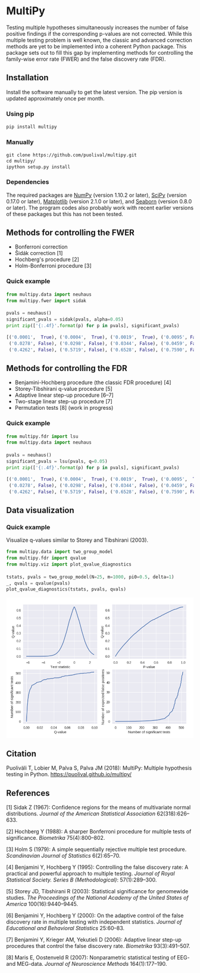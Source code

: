 # MultiPy
Testing multiple hypotheses simultaneously increases the number of false 
positive findings if the corresponding p-values are not corrected. While this 
multiple testing problem is well known, the classic and advanced correction 
methods are yet to be implemented into a coherent Python package. This package 
sets out to fill this gap by implementing methods for controlling the 
family-wise error rate (FWER) and the false discovery rate (FDR).

## Installation

Install the software manually to get the latest version. The pip version is 
updated approximately once per month.

### Using pip

```bash
pip install multipy
```

### Manually

```
git clone https://github.com/puolival/multipy.git
cd multipy/
ipython setup.py install
```

### Dependencies

The required packages are 
<a href="http://www.numpy.org/">NumPy</a> (version 1.10.2 or later),
<a href="https://www.scipy.org/">SciPy</a> (version 0.17.0 or later),
<a href="https://matplotlib.org/">Matplotlib</a> (version 2.1.0 or later), and
<a href="https://seaborn.pydata.org">Seaborn</a> (version 0.8.0 or later). 
The program codes also probably work with recent earlier versions of these 
packages but this has not been tested.

## Methods for controlling the FWER

- Bonferroni correction
- Šidák correction [1]
- Hochberg's procedure [2]
- Holm-Bonferroni procedure [3]

### Quick example
```python
from multipy.data import neuhaus
from multipy.fwer import sidak

pvals = neuhaus()
significant_pvals = sidak(pvals, alpha=0.05)
print zip(['{:.4f}'.format(p) for p in pvals], significant_pvals)
```
```python
[('0.0001',  True), ('0.0004',  True), ('0.0019',  True), ('0.0095', False), ('0.0201', False), 
 ('0.0278', False), ('0.0298', False), ('0.0344', False), ('0.0459', False), ('0.3240', False), 
 ('0.4262', False), ('0.5719', False), ('0.6528', False), ('0.7590', False), ('1.0000', False)]
```

## Methods for controlling the FDR

- Benjamini-Hochberg procedure (the classic FDR procedure) [4]
- Storey-Tibshirani q-value procedure [5]
- Adaptive linear step-up procedure [6–7]
- Two-stage linear step-up procedure [7]
- Permutation tests [8] (work in progress)

### Quick example
```python
from multipy.fdr import lsu
from multipy.data import neuhaus

pvals = neuhaus()
significant_pvals = lsu(pvals, q=0.05)
print zip(['{:.4f}'.format(p) for p in pvals], significant_pvals)
```
```python
[('0.0001',  True), ('0.0004',  True), ('0.0019',  True), ('0.0095',  True), ('0.0201', False), 
 ('0.0278', False), ('0.0298', False), ('0.0344', False), ('0.0459', False), ('0.3240', False), 
 ('0.4262', False), ('0.5719', False), ('0.6528', False), ('0.7590', False), ('1.0000', False)]
```

## Data visualization

### Quick example

Visualize q-values similar to Storey and Tibshirani (2003).

```python
from multipy.data import two_group_model
from multipy.fdr import qvalue
from multipy.viz import plot_qvalue_diagnostics

tstats, pvals = two_group_model(N=25, m=1000, pi0=0.5, delta=1)
_, qvals = qvalue(pvals)
plot_qvalue_diagnostics(tstats, pvals, qvals)
```
<img src="./multipy/figs/qvalue_example.png" alt="qvalue_example.png" style="display: block; margin-left: auto; margin-right: auto;" />

## Citation

Puoliväli T, Lobier M, Palva S, Palva JM (2018): MultiPy: Multiple hypothesis 
testing in Python. https://puolival.github.io/multipy/

## References

[1] Sidak Z (1967): Confidence regions for the means of multivariate normal 
distributions. *Journal of the American Statistical Association* 
62(318):626–633.

[2] Hochberg Y (1988): A sharper Bonferroni procedure for multiple tests of 
significance. *Biometrika* 75(4):800–802.

[3] Holm S (1979): A simple sequentially rejective multiple test procedure. 
*Scandinavian Journal of Statistics* 6(2):65–70.

[4] Benjamini Y, Hochberg Y (1995): Controlling the false discovery rate: 
A practical and powerful approach to multiple testing. *Journal of Royal 
Statistical Society. Series B (Methodological)*: 57(1):289–300.

[5] Storey JD, Tibshirani R (2003): Statistical significance for genomewide
studies. *The Proceedings of the National Academy of the United States of 
America* 100(16):9440–9445.

[6] Benjamini Y, Hochberg Y (2000): On the adaptive control of the false 
discovery rate in multiple testing with independent statistics. *Journal of 
Educational and Behavioral Statistics* 25:60–83.

[7] Benjamini Y, Krieger AM, Yekutieli D (2006): Adaptive linear step-up 
procedures that control the false discovery rate. *Biometrika* 93(3):491–507.

[8] Maris E, Oostenveld R (2007): Nonparametric statistical testing of EEG-
and MEG-data. *Journal of Neuroscience Methods* 164(1):177–190.
